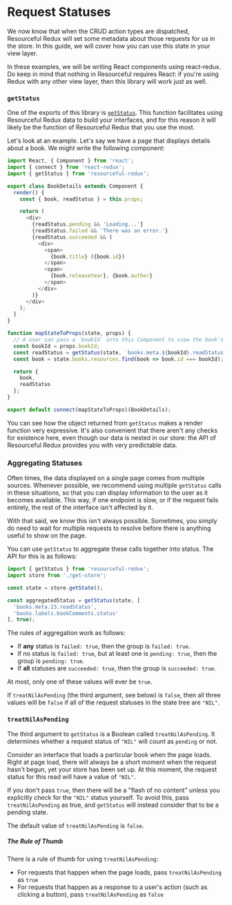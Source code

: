 # Request Statuses

We now know that when the CRUD action types are dispatched, Resourceful Redux
will set some metadata about those requests for us in the store. In this guide,
we will cover how you can use this state in your view layer.

In these examples, we will be writing React components using react-redux. Do
keep in mind that nothing in Resourceful requires React: if you're using Redux
with any other view layer, then this library will work just as well.

### `getStatus`

One of the exports of this library is
[`getStatus`](/docs/api-reference/get-status.md). This function facilitates
using Resourceful Redux data to build your interfaces, and for this reason it
will likely be the function of Resourceful Redux that you use the most.

Let's look at an example. Let's say we have a page that displays details about
a book. We might write the following component:

```js
import React, { Component } from 'react';
import { connect } from 'react-redux';
import { getStatus } from 'resourceful-redux';

export class BookDetails extends Component {
  render() {
    const { book, readStatus } = this.props;

    return (
      <div>
        {readStatus.pending && 'Loading...'}
        {readStatus.failed && 'There was an error.'}
        {readStatus.succeeded && (
          <div>
            <span>
              {book.title} ({book.id})
            </span>
            <span>
              {book.releaseYear}, {book.author}
            </span>
          </div>
        )}
      </div>
    );
  }
}

function mapStateToProps(state, props) {
  // A user can pass a `bookId` into this Component to view the book's data
  const bookId = props.bookId;
  const readStatus = getStatus(state, `books.meta.${bookId}.readStatus`, true);
  const book = state.books.resources.find(book => book.id === bookId);

  return {
    book,
    readStatus
  };
}

export default connect(mapStateToProps)(BookDetails);
```

You can see how the object returned from `getStatus` makes a render function
very expressive. It's also convenient that there aren't any checks for
existence here, even though our data is nested in our store: the API of
Resourceful Redux provides you with very predictable data.

### Aggregating Statuses

Often times, the data displayed on a single page comes from multiple sources.
Whenever possible, we recommend using multiple `getStatus` calls in these
situations, so that you can display information to the user as it becomes
available. This way, if one endpoint is slow, or if the request fails entirely,
the rest of the interface isn't affected by it.

With that said, we know this isn't always possible. Sometimes, you simply
do need to wait for multiple requests to resolve before there is anything
useful to show on the page.

You can use `getStatus` to aggregate these calls together into status. The
API for this is as follows:

```js
import { getStatus } from 'resourceful-redux';
import store from './get-store';

const state = store.getState();

const aggregatedStatus = getStatus(state, [
  'books.meta.23.readStatus',
  'books.labels.bookComments.status'
], true);
```

The rules of aggregation work as follows:

- If **any** status is `failed: true`, then the group is `failed: true`.
- If no status is `failed: true`, but at least one is `pending: true`, then the
  group is `pending: true`.
- If **all** statuses are `succeeded: true`, then the group is
  `succeeded: true`.

At most, only one of these values will ever be `true`.

If `treatNilAsPending` (the third argument, see below) is `false`, then all three
values will be `false` if all of the request statuses in the state tree are
`"NIL"`.

### `treatNilAsPending`

The third argument to `getStatus` is a Boolean called `treatNilAsPending`. It
determines whether a request status of `"NIL"` will count as `pending` or not.

Consider an interface that loads a particular book when the page loads. Right
at page load, there will always be a short moment when the request hasn't begun,
yet your store has been set up. At this moment, the request status for this read
will have a value of `"NIL"`.

If you don't pass `true`, then there will be a "flash of no content" unless
you explicitly check for the `"NIL"` status yourself. To avoid this, pass
`treatNilAsPending` as true, and `getStatus` will instead consider that to be a
pending state.

The default value of `treatNilAsPending` is `false`.

##### The Rule of Thumb

There is a rule of thumb for using `treatNilAsPending`:

- For requests that happen when the page loads, pass `treatNilAsPending` as `true`
- For requests that happen as a response to a user's action (such as clicking a
  button), pass `treatNilAsPending` as `false`
